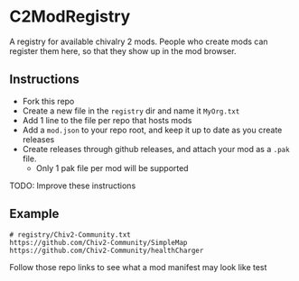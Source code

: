 # C2ModRegistry
A registry for available chivalry 2 mods.  People who create mods can register them here, so that they show up in the mod browser.

## Instructions
* Fork this repo
* Create a new file in the `registry` dir and name it `MyOrg.txt`
* Add 1 line to the file per repo that hosts mods
* Add a `mod.json` to your repo root, and keep it up to date as you create releases
* Create releases through github releases, and attach your mod as a `.pak` file. 
    * Only 1 pak file per mod will be supported

TODO: Improve these instructions

## Example

```
# registry/Chiv2-Community.txt
https://github.com/Chiv2-Community/SimpleMap
https://github.com/Chiv2-Community/healthCharger
```

Follow those repo links to see what a mod manifest may look like
test
